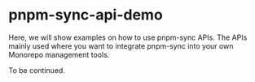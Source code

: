 # pnpm-sync-api-demo
Here, we will show examples on how to use pnpm-sync APIs. The APIs mainly used where you want to integrate pnpm-sync into your own Monorepo management tools. 

To be continued.